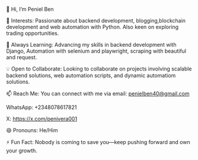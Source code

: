 👋 Hi, I’m Peniel Ben

👀 Interests: Passionate about backend development, blogging,blockchain development and web automation with Python. Also keen on exploring trading opportunities.

🌱 Always Learning: Advancing my skills in backend development with Django, Automation with selenium and playwright, scraping with beautiful and request.

💡 Open to Collaborate: Looking to collaborate on projects involving scalable backend solutions, web automation scripts, and dynamic automatiom solutions.

📫 Reach Me: You can connect with me via email: penielben40@gmail.com  

WhatsApp: +2348078617821

X: https://x.com/penivera001

😄 Pronouns: He/Him

⚡ Fun Fact: Nobody is coming to save you—keep pushing forward and own your growth.
<!---
Penivera/Penivera is a ✨ special ✨ repository because its `README.md` (this file) appears on your GitHub profile.
You can click the Preview link to take a look at your changes.
--->
